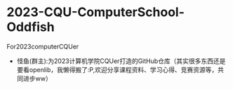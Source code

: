 # 2023-CQU-ComputerSchool-Oddfish
 For2023computerCQUer

* 怪鱼(群主):为2023计算机学院CQUer打造的GitHub仓库（其实很多东西还是要看openlib，我懒得搬了:P,欢迎分享课程资料、学习心得、竞赛资源等，共同进步ww）